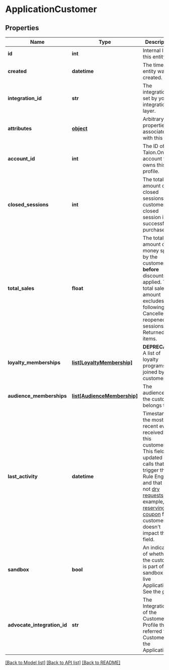 # ApplicationCustomer

## Properties
Name | Type | Description | Notes
------------ | ------------- | ------------- | -------------
**id** | **int** | Internal ID of this entity. | 
**created** | **datetime** | The time this entity was created. | 
**integration_id** | **str** | The integration ID set by your integration layer. | 
**attributes** | [**object**](.md) | Arbitrary properties associated with this item. | 
**account_id** | **int** | The ID of the Talon.One account that owns this profile. | 
**closed_sessions** | **int** | The total amount of closed sessions by a customer. A closed session is a successful purchase. | 
**total_sales** | **float** | The total amount of money spent by the customer **before** discounts are applied.  The total sales amount excludes the following: - Cancelled or reopened sessions. - Returned items.  | 
**loyalty_memberships** | [**list[LoyaltyMembership]**](LoyaltyMembership.md) | **DEPRECATED** A list of loyalty programs joined by the customer.  | [optional] 
**audience_memberships** | [**list[AudienceMembership]**](AudienceMembership.md) | The audiences the customer belongs to. | [optional] 
**last_activity** | **datetime** | Timestamp of the most recent event received from this customer. This field is updated on calls that trigger the Rule Engine and that are not [dry requests](https://docs.talon.one/docs/dev/integration-api/dry-requests/#overlay).  For example, [reserving a coupon](https://docs.talon.one/integration-api#operation/createCouponReservation) for a customer doesn&#39;t impact this field.  | 
**sandbox** | **bool** | An indicator of whether the customer is part of a sandbox or live Application. See the [docs](https://docs.talon.one/docs/product/applications/overview#application-environments).  | [optional] 
**advocate_integration_id** | **str** | The Integration ID of the Customer Profile that referred this Customer in the Application. | [optional] 

[[Back to Model list]](../README.md#documentation-for-models) [[Back to API list]](../README.md#documentation-for-api-endpoints) [[Back to README]](../README.md)


